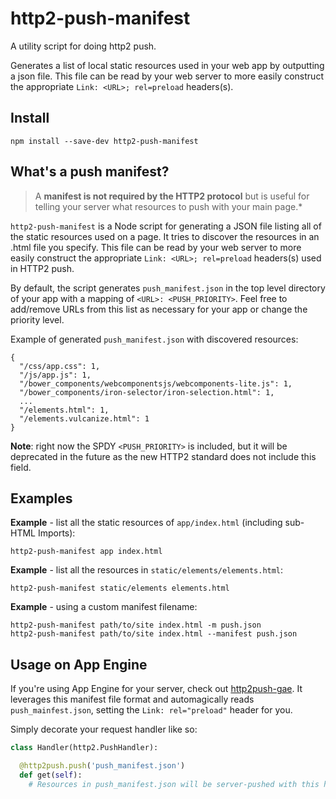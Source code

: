 # http2-push-manifest

A utility script for doing http2 push. 

Generates a list of local static resources used in your web app by outputting a json
file. This file can be read by your web server to more easily construct the
appropriate `Link: <URL>; rel=preload` headers(s).

## Install

    npm install --save-dev http2-push-manifest

## What's a push manifest?

> A **manifest is not required by the HTTP2 protocol** but is useful
for telling your server what resources to push with your main page.* 

`http2-push-manifest` is a Node script for generating a JSON file listing
all of the static resources used on a page. It tries to discover the resources
in an .html file you specify. This file can be read by your web server to more
easily construct the appropriate `Link: <URL>; rel=preload` headers(s) used in
HTTP2 push.

By default, the script generates `push_manifest.json` in the top level directory
of your app with a mapping of `<URL>: <PUSH_PRIORITY>`. Feel free to add/remove
URLs from this list as necessary for your app or change the priority level.

Example of generated `push_manifest.json` with discovered resources:

    {
      "/css/app.css": 1,
      "/js/app.js": 1,
      "/bower_components/webcomponentsjs/webcomponents-lite.js": 1,
      "/bower_components/iron-selector/iron-selection.html": 1,
      ...
      "/elements.html": 1,
      "/elements.vulcanize.html": 1
    }

**Note**: right now the SPDY `<PUSH_PRIORITY>` is included, but it will be
deprecated in the future as the new HTTP2 standard does not include this field.

## Examples

**Example** - list all the static resources of `app/index.html` (including sub-HTML Imports):

    http2-push-manifest app index.html

**Example** - list all the resources in `static/elements/elements.html`:

    http2-push-manifest static/elements elements.html

**Example** - using a custom manifest filename:

    http2-push-manifest path/to/site index.html -m push.json
    http2-push-manifest path/to/site index.html --manifest push.json

## Usage on App Engine

If you're using App Engine for your server, check out [http2push-gae](https://github.com/GoogleChrome/http2push-gae). It leverages this manifest file format and automagically reads
`push_mainfest.json`, setting the `Link: rel="preload"` header for you.

Simply decorate your request handler like so:

```python
class Handler(http2.PushHandler):

  @http2push.push('push_manifest.json')
  def get(self):
    # Resources in push_manifest.json will be server-pushed with this handler.
```
